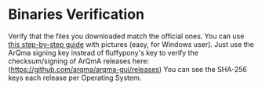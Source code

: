 # Binaries Verification
Verify that the files you downloaded match the official ones. You can use [this step-by-step guide](https://getmonero.org/resources/user-guides/verification-windows-beginner.html) with pictures (easy, for Windows user).
Just use the ArQma signing key instead of fluffypony's key to verify the checksum/signing of ArQmA releases here: (https://github.com/arqma/arqma-gui/releases) You can see the SHA-256 keys each release per Operating System.
